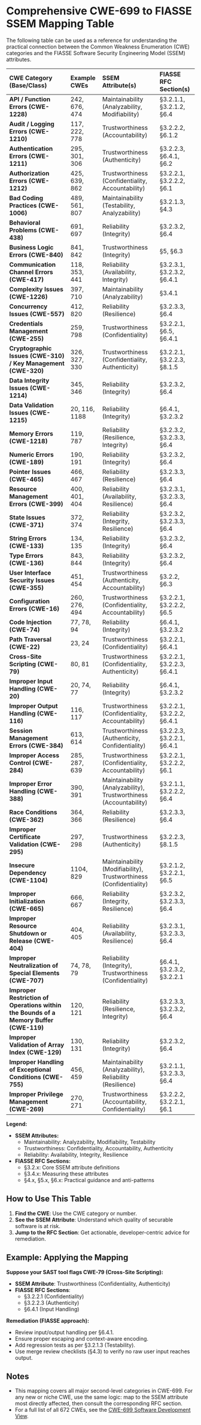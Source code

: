 # Comprehensive CWE-699 to FIASSE SSEM Mapping Table

The following table can be used as a reference for understanding the practical connection between the Common Weakness Enumeration (CWE) categories and the FIASSE Software Security Engineering Model (SSEM) attributes.

| CWE Category (Base/Class) | Example CWEs | SSEM Attribute(s) | FIASSE RFC Section(s) |
| :-- | :-- | :-- | :-- |
| **API / Function Errors (CWE-1228)** | 242, 676, 474 | Maintainability (Analyzability, Modifiability) | §3.2.1.1, §3.2.1.2, §6.4 |
| **Audit / Logging Errors (CWE-1210)** | 117, 222, 778 | Trustworthiness (Accountability) | §3.2.2.2, §6.1.2 |
| **Authentication Errors (CWE-1211)** | 295, 301, 306 | Trustworthiness (Authenticity) | §3.2.2.3, §6.4.1, §6.2 |
| **Authorization Errors (CWE-1212)** | 425, 639, 862 | Trustworthiness (Confidentiality, Accountability) | §3.2.2.1, §3.2.2.2, §6.1 |
| **Bad Coding Practices (CWE-1006)** | 489, 561, 807 | Maintainability (Testability, Analyzability) | §3.2.1.3, §4.3 |
| **Behavioral Problems (CWE-438)** | 691, 697 | Reliability (Integrity) | §3.2.3.2, §6.4 |
| **Business Logic Errors (CWE-840)** | 841, 842 | Trustworthiness (Integrity) | §5, §6.3 |
| **Communication Channel Errors (CWE-417)** | 118, 353, 441 | Reliability (Availability, Integrity) | §3.2.3.1, §3.2.3.2, §6.4.1 |
| **Complexity Issues (CWE-1226)** | 397, 710 | Maintainability (Analyzability) | §3.4.1 |
| **Concurrency Issues (CWE-557)** | 412, 820 | Reliability (Resilience) | §3.2.3.3, §6.4 |
| **Credentials Management (CWE-255)** | 259, 798 | Trustworthiness (Confidentiality) | §3.2.2.1, §6.5, §6.4.1 |
| **Cryptographic Issues (CWE-310) / Key Management (CWE-320)** | 326, 327, 330 | Trustworthiness (Confidentiality, Authenticity) | §3.2.2.1, §3.2.2.3, §8.1.5 |
| **Data Integrity Issues (CWE-1214)** | 345, 346 | Reliability (Integrity) | §3.2.3.2, §6.4 |
| **Data Validation Issues (CWE-1215)** | 20, 116, 1188 | Reliability (Integrity) | §6.4.1, §3.2.3.2 |
| **Memory Errors (CWE-1218)** | 119, 787 | Reliability (Resilience, Integrity) | §3.2.3.2, §3.2.3.3, §6.4 |
| **Numeric Errors (CWE-189)** | 190, 191 | Reliability (Integrity) | §3.2.3.2, §6.4 |
| **Pointer Issues (CWE-465)** | 466, 467 | Reliability (Resilience) | §3.2.3.3, §6.4 |
| **Resource Management Errors (CWE-399)** | 400, 401, 404 | Reliability (Availability, Resilience) | §3.2.3.1, §3.2.3.3, §6.4 |
| **State Issues (CWE-371)** | 372, 374 | Reliability (Integrity, Resilience) | §3.2.3.2, §3.2.3.3, §6.4 |
| **String Errors (CWE-133)** | 134, 135 | Reliability (Integrity) | §3.2.3.2, §6.4 |
| **Type Errors (CWE-136)** | 843, 844 | Reliability (Integrity) | §3.2.3.2, §6.4 |
| **User Interface Security Issues (CWE-355)** | 451, 454 | Trustworthiness (Authenticity, Accountability) | §3.2.2, §6.3 |
| **Configuration Errors (CWE-16)** | 260, 276, 494 | Trustworthiness (Confidentiality, Accountability) | §3.2.2.1, §3.2.2.2, §6.5 |
| **Code Injection (CWE-74)** | 77, 78, 94 | Reliability (Integrity) | §6.4.1, §3.2.3.2 |
| **Path Traversal (CWE-22)** | 23, 24 | Trustworthiness (Confidentiality) | §3.2.2.1, §6.4.1 |
| **Cross-Site Scripting (CWE-79)** | 80, 81 | Trustworthiness (Confidentiality, Authenticity) | §3.2.2.1, §3.2.2.3, §6.4.1 |
| **Improper Input Handling (CWE-20)** | 20, 74, 77 | Reliability (Integrity) | §6.4.1, §3.2.3.2 |
| **Improper Output Handling (CWE-116)** | 116, 117 | Trustworthiness (Confidentiality, Accountability) | §3.2.2.1, §3.2.2.2, §6.4.1 |
| **Session Management Errors (CWE-384)** | 613, 614 | Trustworthiness (Authenticity, Confidentiality) | §3.2.2.3, §3.2.2.1, §6.4.1 |
| **Improper Access Control (CWE-284)** | 285, 287, 639 | Trustworthiness (Confidentiality, Accountability) | §3.2.2.1, §3.2.2.2, §6.1 |
| **Improper Error Handling (CWE-388)** | 390, 391 | Maintainability (Analyzability), Trustworthiness (Accountability) | §3.2.1.1, §3.2.2.2, §6.4 |
| **Race Conditions (CWE-362)** | 364, 366 | Reliability (Resilience) | §3.2.3.3, §6.4 |
| **Improper Certificate Validation (CWE-295)** | 297, 298 | Trustworthiness (Authenticity) | §3.2.2.3, §8.1.5 |
| **Insecure Dependency (CWE-1104)** | 1104, 829 | Maintainability (Modifiability), Trustworthiness (Confidentiality) | §3.2.1.2, §3.2.2.1, §6.5 |
| **Improper Initialization (CWE-665)** | 666, 667 | Reliability (Integrity, Resilience) | §3.2.3.2, §3.2.3.3, §6.4 |
| **Improper Resource Shutdown or Release (CWE-404)** | 404, 405 | Reliability (Availability, Resilience) | §3.2.3.1, §3.2.3.3, §6.4 |
| **Improper Neutralization of Special Elements (CWE-707)** | 74, 78, 79 | Reliability (Integrity), Trustworthiness (Confidentiality) | §6.4.1, §3.2.3.2, §3.2.2.1 |
| **Improper Restriction of Operations within the Bounds of a Memory Buffer (CWE-119)** | 120, 121 | Reliability (Resilience, Integrity) | §3.2.3.3, §3.2.3.2, §6.4 |
| **Improper Validation of Array Index (CWE-129)** | 130, 131 | Reliability (Integrity) | §3.2.3.2, §6.4 |
| **Improper Handling of Exceptional Conditions (CWE-755)** | 456, 459 | Maintainability (Analyzability), Reliability (Resilience) | §3.2.1.1, §3.2.3.3, §6.4 |
| **Improper Privilege Management (CWE-269)** | 270, 271 | Trustworthiness (Accountability, Confidentiality) | §3.2.2.2, §3.2.2.1, §6.1 |

**Legend:**

- **SSEM Attributes:**
  - Maintainability: Analyzability, Modifiability, Testability
  - Trustworthiness: Confidentiality, Accountability, Authenticity
  - Reliability: Availability, Integrity, Resilience
- **FIASSE RFC Sections:**
  - §3.2.x: Core SSEM attribute definitions
  - §3.4.x: Measuring these attributes
  - §4.x, §5.x, §6.x: Practical guidance and anti-patterns

## How to Use This Table

1. **Find the CWE**: Use the CWE category or number.
2. **See the SSEM Attribute**: Understand which quality of securable software is at risk.
3. **Jump to the RFC Section**: Get actionable, developer-centric advice for remediation.

## Example: Applying the Mapping

**Suppose your SAST tool flags CWE-79 (Cross-Site Scripting):**

- **SSEM Attribute**: Trustworthiness (Confidentiality, Authenticity)
- **FIASSE RFC Sections**:
  - §3.2.2.1 (Confidentiality)
  - §3.2.2.3 (Authenticity)
  - §6.4.1 (Input Handling)

**Remediation (FIASSE approach):**

- Review input/output handling per §6.4.1.
- Ensure proper escaping and context-aware encoding.
- Add regression tests as per §3.2.1.3 (Testability).
- Use merge review checklists (§4.3) to verify no raw user input reaches output.

## Notes

- This mapping covers all major second-level categories in CWE-699. For any new or niche CWE, use the same logic: map to the SSEM attribute most directly affected, then consult the corresponding RFC section.
- For a full list of all 672 CWEs, see the [CWE-699 Software Development View](https://cwe.mitre.org/data/definitions/699.html).
